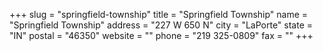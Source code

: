 +++
slug = "springfield-township"
title = "Springfield Township"
name = "Springfield Township"
address = "227 W 650 N"
city = "LaPorte"
state = "IN"
postal = "46350"
website = ""
phone = "219 325-0809"
fax = ""
+++
